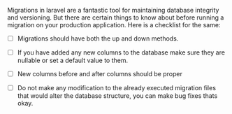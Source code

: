 Migrations in laravel are a fantastic tool for maintaining database integrity and versioning. But there are certain things to know about before running a migration on your production application. Here is a checklist for the same:

- [ ] Migrations should have both the up and down methods.
- [ ] If you have added any new columns to the database make sure they are nullable or set a default value to them.
- [ ] New columns before and after columns should be proper
- [ ] Do not make any modification to the already executed migration files that would alter the database structure, you can make bug fixes thats okay.


